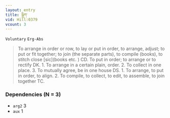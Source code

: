 ```yaml
---
layout: entry
title: སྒྲིག་
vid: Hill:0379
vcount: 3
---
```

`Voluntary` `Erg-Abs`
> To arrange in order or row, to lay or put in order, to arrange, adjust; to put or fit together; to join (the separate parts), to compile (books), to stitch close [sic](books etc\.
) CD\.
 To put in order; to arrange or to rectify DK\.
 1\.
 To arrange in a certain plain, order\.
 2\.
 To collect in one place\.
 3\.
 To mutually agree, be in one house DS\.
1\.
 To arrange, to put in order, to align\.
 2\.
 To compile, to collect, to edit, to assemble, to join together TC\.

### Dependencies (N = 3)
* `arg2` 3
* `aux` 1

